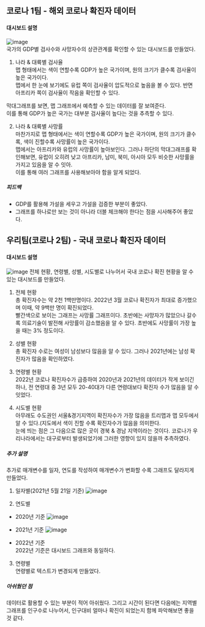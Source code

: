 ## 코로나 1팀 - 해외 코로나 확진자 데이터

#### 대시보드 설명
![image](https://user-images.githubusercontent.com/65642065/185052680-7c03824f-84ea-4d27-bb9c-62ff2848661e.png)
</br>
국가의 GDP별 검사수와 사망자수의 상관관계를 확인할 수 있는 대시보드를 만들었다.</br>

1. 나라 & 대륙별 검사율</br>
맵 형태에서는 색이 연할수록 GDP가 높은 국가이며, 원의 크기가 클수록 검사율이 높은 국가이다.</br>
맵에서 한 눈에 보기에도 유럽 쪽이 검사율이 압도적으로 높음을 볼 수 있다. 반면 아프리카 쪽이 검사율이 작음을 확인할 수 있다.</br>

막대그래프를 보면, 맵 그래프에서 예측할 수 있는 데이터를 잘 보여준다.</br>
이를 통해 GDP가 높은 국가는 대부분 검사율이 높다는 것을 추측할 수 있다.

2. 나라 & 대륙별 사망률</br>
마찬가지로 맵 형태에서는 색이 연할수록 GDP가 높은 국가이며, 원의 크기가 클수록, 색이 진할수록 사망률이 높은 국가이다.</br>
맵에서는 아프리카와 유럽의 사망률이 높아보인다. 그러나 하단의 막대그래프를 확인해보면, 유럽이 오히려 낮고 아프리카, 남미, 북미, 아시아 모두 비슷한 사망률을 가지고 있음을 알 수 잇아.</br>
이를 통해 여러 그래프를 사용해보아야 함을 알게 되었다.

##### 피드백
* GDP를 활용해 가설을 세우고 가설을 검증한 부분이 좋았다.
* 그래프를 하나로만 보는 것이 아니라 더블 체크해야 한다는 점을 시사해주어 좋았다.







## 우리팀(코로나 2팀) - 국내 코로나 확진자 데이터

#### 대시보드 설명

![image](https://user-images.githubusercontent.com/65642065/185049331-d296de21-27c2-4cc0-93cd-aac61884c27f.png)
전체 현황, 연령별, 성별, 시도별로 나누어서 국내 코로나 확진 현황을 알 수 있는 대시보드를 만들었다.</br>

1. 전체 현황 </br>
총 확진자수는 약 2천 1백만명이다. 2022년 3월 코로나 확진자가 최대로 증가했으며 이때, 약 9백만 명이 확진되었다.</br>
빨간색으로 보이는 그래프는 사망률 그래프이다. 초반에는 사망자가 많았으나 갈수록 의료기술이 발전해 사망률이 감소했음을 알 수 있다. 초반에도 사망률이 가장 높을 때는 3% 정도이다.

2. 성별 현황</br>
총 확진자 수로는 여성이 남성보다 많음을 알 수 있다. 그러나 2021년에는 남성 확진자가 많음을 확인하였다.

3. 연령별 현황</br>
2022년 코로나 확진자수가 급증하여 2020년과 2021년의 데이터가 작게 보이긴 하나, 전 연령대 중 3년 모두 20-40대가 다른 연령대보다 확진자 수가 많음을 알 수 잇었다.</br>

4. 시도별 현황 </br>
아무래도 수도권인 서울&경기지역이 확진자수가 가장 많음을 트리맵과 맵 모두에서 알 수 있다.(지도에서 색이 진할 수록 확진자수가 많음을 의미한다.</br>
눈에 띄는 점은 그 다음으로 많은 곳이 경북 & 경남 지역이라는 것이다. 코로나가 우리나라에서는 대구로부터 발생되었기에 그러한 영향이 있지 않을까 추측하였다.</br>

##### 추가 설명
추가로 매개변수를 일자, 연도를 작성하여 매개변수가 변화할 수록 그래프도 달라지게 만들었다.

1. 일자별(2021년 5월 21일 기준)
![image](https://user-images.githubusercontent.com/65642065/185051645-7f9285af-1c05-46cb-9e47-cbee98e9ba3b.png)

2. 연도별
* 2020년 기준
![image](https://user-images.githubusercontent.com/65642065/185051732-3240f9be-188d-43b1-84f3-ae2e4eed434e.png)

* 2021년 기준
![image](https://user-images.githubusercontent.com/65642065/185051808-2eb1c6be-8488-408b-b61f-09ab02a339e5.png)

* 2022년 기준 </br>
2022년 기준은 대시보드 그래프와 동일하다.

3. 연령별 </br>
연령별로 텍스트가 변경되게 만들었다.

##### 아쉬웠던 점
데이터로 활용할 수 있는 부분이 적어 아쉬웠다. 그리고 시간이 된다면 다음에는 지역별 그래프를 인구수로 나누어서, 인구대비 얼마나 확진이 되었는지 함께 파악해보면 좋을 것 같다.
